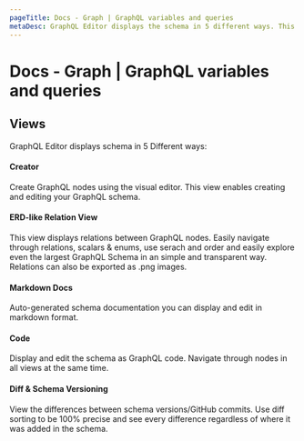 ```yaml
---
pageTitle: Docs - Graph | GraphQL variables and queries
metaDesc: GraphQL Editor displays the schema in 5 different ways. This way you can work on GraphQL variables and queries in the way that most suits you.
---
```


# Docs - Graph | GraphQL variables and queries

## Views

GraphQL Editor displays schema in 5 Different ways:

#### Creator

Create GraphQL nodes using the visual editor. This view enables creating and editing your GraphQL schema.

#### ERD-like Relation View

This view displays relations between GraphQL nodes. Easily navigate through relations, scalars & enums, use serach and order and easily explore even the largest GraphQL Schema in an simple and transparent way. Relations can also be exported as .png images.

#### Markdown Docs

Auto-generated schema documentation you can display and edit in markdown format.

#### Code

Display and edit the schema as GraphQL code. Navigate through nodes in all views at the same time.

#### Diff & Schema Versioning

View the differences between schema versions/GitHub commits. Use diff sorting to be 100% precise and see every difference regardless of where it was added in the schema.



